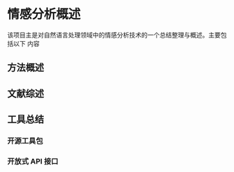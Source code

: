 # 情感分析概述

该项目主是对自然语言处理领域中的情感分析技术的一个总结整理与概述。主要包括以下
内容

## 方法概述

## 文献综述

## 工具总结

### 开源工具包

### 开放式 API 接口